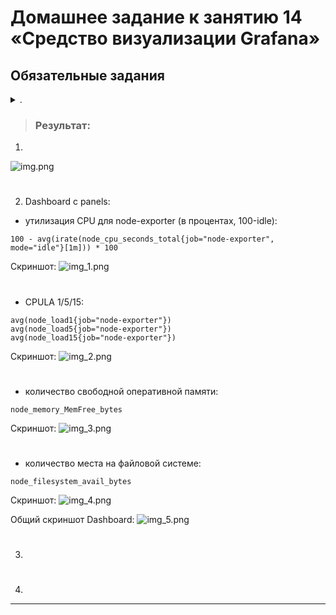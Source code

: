 # Домашнее задание к занятию 14 «Средство визуализации Grafana»

## Обязательные задания
<details> <summary> . </summary>

## Задание 1
Используя директорию help внутри этого домашнего задания, запустите связку prometheus-grafana.
Зайдите в веб-интерфейс grafana, используя авторизационные данные, указанные в манифесте docker-compose.
Подключите поднятый вами prometheus, как источник данных.
Решение домашнего задания — скриншот веб-интерфейса grafana со списком подключенных Datasource.
#

## Задание 2
Изучите самостоятельно ресурсы:

PromQL tutorial for beginners and humans.
Understanding Machine CPU usage.
Introduction to PromQL, the Prometheus query language.
Создайте Dashboard и в ней создайте Panels:

утилизация CPU для nodeexporter (в процентах, 100-idle);
CPULA 1/5/15;
количество свободной оперативной памяти;
количество места на файловой системе.
Для решения этого задания приведите promql-запросы для выдачи этих метрик, а также скриншот получившейся Dashboard.
#

## Задание 3
Создайте для каждой Dashboard подходящее правило alert — можно обратиться к первой лекции в блоке «Мониторинг».
В качестве решения задания приведите скриншот вашей итоговой Dashboard.
#

## Задание 4
Сохраните ваш Dashboard. Для этого перейдите в настройки Dashboard, выберите в боковом меню «JSON MODEL». Далее скопируйте отображаемое json-содержимое в отдельный файл и сохраните его.
В качестве решения задания приведите листинг этого файла.

</details>

> ### Результат:
>
1.
![img.png](img.png)
#

2.  Dashboard c panels:
- утилизация CPU для node-exporter (в процентах, 100-idle):
```text
100 - avg(irate(node_cpu_seconds_total{job="node-exporter", mode="idle"}[1m])) * 100
```
Скриншот:
![img_1.png](img_1.png)
#

- CPULA 1/5/15:
```text
avg(node_load1{job="node-exporter"})
avg(node_load5{job="node-exporter"})
avg(node_load15{job="node-exporter"})
```
Скриншот:
![img_2.png](img_2.png)
#
 
- количество свободной оперативной памяти:
```text
node_memory_MemFree_bytes
```
Скриншот:
![img_3.png](img_3.png)
#
- количество места на файловой системе:
```text
node_filesystem_avail_bytes
```
Скриншот:
![img_4.png](img_4.png)

Общий скриншот Dashboard:
![img_5.png](img_5.png)
#

3.  

#

4. 


---
